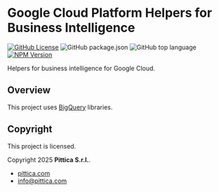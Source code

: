 # Google Cloud Platform Helpers for Business Intelligence

[![GitHub License](https://img.shields.io/github/license/pittica/google-business-intelligence-helpers)](https://github.com/pittica/google-business-intelligence-helpers/tree/main?tab=Apache-2.0-1-ov-file#readme)
![GitHub package.json](https://img.shields.io/github/package-json/version/pittica/google-business-intelligence-helpers)
![GitHub top language](https://img.shields.io/github/languages/top/pittica/google-business-intelligence-helpers)
[![NPM Version](https://img.shields.io/npm/v/%40pittica%2Fgoogle-business-intelligence-helpers)](https://www.npmjs.com/package/@pittica/google-business-intelligence-helpers)

Helpers for business intelligence for Google Cloud.

## Overview

This project uses [BigQuery](https://cloud.google.com/bigquery/docs) libraries.

## Copyright

This project is licensed.

Copyright 2025 **Pittica S.r.l.**.

- [pittica.com](https://pittica.com)
- [info@pittica.com](mailto:info@pittica.com)
